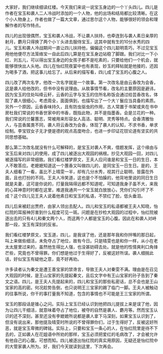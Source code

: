 
大家好，我们继续细读红楼。今天我们来说一说宝玉身边的一个丫头四儿。四儿是作者在宝玉和袭人二人冷战时添加的一个人物，他的出场和结局都比较清晰。在这个小人物身上，作者也做了一篇大文章，通过思尔这个人物，能够很好的领会和理解作者的写作特点。

四儿的出现很偶然，宝玉和袭人冷战，不让袭人扶持，也牵连到与袭人素日亲厚的射月，麝月只得换了两个小丫头进去服侍宝玉，这其中就有生的10分水秀的四儿。宝玉和袭人冷战期间一直让四儿扶持他，偏偏这个四儿聪明乖巧，不过见宝玉用他他便尽方法笼络宝一自此后四儿算是在宝玉身边站稳了脚跟。我们对比一下小红、刘五儿，可以得出宝玉身边的女孩子都不是吃素的，只要给他们一个机会，就能够很快出人头地。四儿在怡红院夜宴中也有表现，妙玉的拜帖就是他接的，还因为喝多了酒，把这事儿给忘了。从后来的描写看，四儿成了宝玉的心腹之人。

四儿改了两次名字，他改一次名字就是一个故事。第一次改名是由云香改为会香，这是袭人给他改的，但书中没有说理由。从故事情节看，改名的主要原因是避讳，因为宝玉的住处叫绛云轩，云香的云字与宝玉的住所名称饭会通过给芸香改名，体现了袭人很细心，考虑周全，面面俱到，也描写出了一个大丫鬟应当具备的素质。另外一个原因，云香香味持久，且有防虫驱虫的作用，古人常置于书架或夹在书中房杜我们常说的书香世家中的书香，既指此物，并不是指墨香。会是兰花的一种。我们常说的兰馨蕙志，常被用来形容女人高洁、聪明、灵秀等特点。会香清雅怡人，与芸香属类不同，袭人将云香改为会香，体现了袭人的认知，不求书香，单求绘制。李宝钗女子无才便是德的观点高度吻合，也进一步印证花钗论道有坚实的共同思想基础。

那么第二次改名就没有什么可解释的，是宝玉对袭人不爽，借题发挥，这个缘由与宝玉后来对四儿的使用，成了四儿被逐出大观园的祸根。抄见大观园一回，对四儿被逐描写的非常细致。我们看红楼梦原文，王夫人应问谁是和宝玉一日的生日，本人不敢答应。老嬷嬷知道这一个蕙香又叫做四儿的，是同宝玉一日生日。是的，王夫人细看了一看，虽比不上晴雯一半，却有几分水秀，视其行止聪明，皆露在外面，且也打扮的不同。王夫人冷笑道，这也是个不怕臊的，他背地里说的同日生日就是夫妻，这可是你说的，打量我隔得远都不知道呢，可知道我身子虽不大，来我的心耳神意时时都在这里，难道我通共一个宝玉就白放放心，凭你们勾引坏了不成？这个四儿见王夫人说着他素日和宝玉的私语，不禁红了脸，低头垂泪。

四儿后来被赶出贾府，由家人领出去配人。四儿和宝玉的私语都被王夫人知晓，怡红院的耳报神厉害到什么程度可见一斑。问题是在抄检大观园的过程中，怡红院被逐出去的只有4儿和秦文两个人，而这两个人都是宝玉的心腹。因此在和袭人对峙那一段，宝玉有深刻的反省。

我们看红楼梦原文，宝玉道，四儿，是我误了他，还是那年我和你拌嘴的那日起，叫上来做些细活，未免夺占了地位，故有今日。只是晴雯也是和你一样，从小在老太太屋里过来的，虽然他生得比人强，也没甚妨碍去处。就是他的性情爽利口角锋芒些，究竟也不曾得罪。你们想是他过于生得好了，反被这好所误。袭人细揣此话，好似宝玉有疑他之意，竟不好再劝。

许多读者认为秦文是遭王善宝家的禁谗言，导致王夫人对秦雯不满。理由是在召见大观园的时候，是王山宝家的先提起秦文，且后文字中有王山宝家的孙子告到了秦文之语。四儿，是王夫人先提起来的，四儿和宝玉的那些私密话，总不会也是王山宝家的高的密。何况趁势告倒，也只说明王三宝家的踢了临门一脚。王夫人被触动的往事所说，你干的事打量我不知道，包含的事情也不可能是王三宝家的所谓。

宝玉的那段话是锥心之问。实际上宝玉已经认识到他把四儿提拔上来是误了他，因为让四儿干细活，就意味着夺占了地位，被夺的自然是袭人、麝月等。然而宝玉认识的还不深刻，甚至还没有李嬷嬷所说都是袭人拿下马深刻，如果宝玉认识到了，但没有说出来，那他提及晴雯时所说的不曾得罪你们，过于生得好了，反被这好所恶，就是宝玉卑微的碑铭。实际上，只要和宝玉一条心的人，在怡红院里是待不下去的，正如袭人在花姐语中所劝的那样，宝玉必须把爱红的毛病改了，才会被允许有他自己的心腹。可想而知。四儿被逐出怡红院的真实用原因，无疑还是怡红院中的大管家袭人所为。好，我们今天就读到这里，下次再会。


